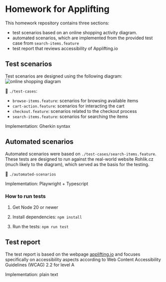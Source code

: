 # Homework for Applifting

This homework repository contains three sections:
- test scenarios based on an online shopping activity diagram.
- automated scenarios, which are implemented from the provided test case from `search-items.feature`
- test report  that reviews accessibility of Applifting.io

## Test scenarios

Test scenarios are designed using the following diagram:
![online shopping diagram](https://www.uml-diagrams.org/examples/activity-examples-online-shopping.png)

📁 `./test-cases`:
- `browse-items.feature`: scenarios for browsing available items
- `cart-action.feature`: scenarios for interacting the cart
- `checkout.feature`: scenarios related to the checkout process
- `search-items.feature`: scenarios for searching the items

Implementation: Gherkin syntax

## Automated scenarios

Automated scenarios were based on `./test-cases/search-items.feature`. These tests are designed to run against the real-world website Rohlik.cz (much likely to the diagram), which served as the basis for the testing.

📁 `./automated-scenarios`

Implementation: Playwright + Typescript

### How to run tests

1. Get Node 20 or newer

2. Install dependencies:
    `npm install`

3. Run the tests:
    `npm run test`

## Test report

The test report is based on the webpage [applifting.io](https://applifting.io/) and focuses specifically on accessibility aspects according to Web Content Accessibility Guidelines (WCAG) 2.2 for level A

Implementation: plain text